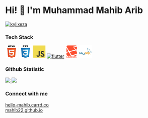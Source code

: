# Hi! 👋 I'm Muhammad Mahib Arib

<p align="left"> <a href="#"><img src="https://komarev.com/ghpvc/?username=Mahib22&label=Profile%20views&color=0e75b6&style=flat" alt="kylixeza" /></a> </p>

### Tech Stack
<a href="#"><img src="https://raw.githubusercontent.com/devicons/devicon/master/icons/html5/html5-original-wordmark.svg" title="HTML" alt="html5" width="40" height="40" /></a> 
<a href="#"><img src="https://raw.githubusercontent.com/devicons/devicon/master/icons/css3/css3-original-wordmark.svg" title="CSS" alt="css3" width="40" height="40" /></a> 
<a href="#"><img src="https://raw.githubusercontent.com/devicons/devicon/master/icons/javascript/javascript-original.svg" title="JavaScript" alt="javascript" width="40" height="40" /></a> 
<a href="#"><img src="https://www.vectorlogo.zone/logos/flutterio/flutterio-icon.svg" title="Flutter" alt="flutter" width="40" height="40" /></a> 
<a href="#"><img src="https://raw.githubusercontent.com/devicons/devicon/master/icons/laravel/laravel-plain-wordmark.svg" title="Laravel" alt="laravel" width="40" height="40" /></a> 
<a href="#"><img src="https://raw.githubusercontent.com/devicons/devicon/master/icons/mysql/mysql-original-wordmark.svg" title="MySql" alt="mysql" width="40" height="40" /></a>

### Github Statistic
<p align="left">
<a href="#">
  <img height="180em" src="https://github-readme-stats-eight-theta.vercel.app/api/top-langs/?username=mahib22&layout=compact&langs_count=8&theme=tokyonight" />
  <img height="180em" src="https://github-readme-stats-eight-theta.vercel.app/api?username=mahib22&show_icons=true&theme=tokyonight&include_all_commits=true&count_private=true" />
</a>
</p>

### Connect with me
<a href="https://hello-mahib.carrd.co/">hello-mahib.carrd.co</a>  
<a href="https://mahib22.github.io/">mahib22.github.io</a>
